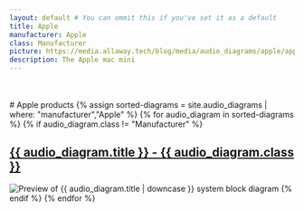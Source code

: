 ```yaml
---
layout: default # You can ommit this if you've set it as a default
title: Apple
manufacturer: Apple
class: Manufacturer
picture: https://media.allaway.tech/blog/media/audio_diagrams/apple/apple_logo.jpeg
description: The Apple mac mini
---
```


<br />
<br />
# Apple products
{% assign sorted-diagrams = site.audio_diagrams | where: "manufacturer","Apple" %}
{% for audio_diagram in sorted-diagrams %}
  {% if audio_diagram.class != "Manufacturer" %}
    <h2>
      <a href="{{ audio_diagram.url }}">
        {{ audio_diagram.title }} - {{ audio_diagram.class }}
      </a>
    </h2>
    <img src="{{ audio_diagram.picture }}" alt="Preview of {{ audio_diagram.title | downcase }} system block diagram">
  {% endif %}
{% endfor %}